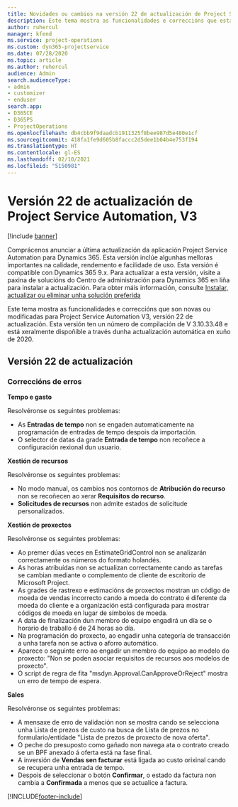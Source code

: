 ```yaml
---
title: Novidades ou cambios na versión 22 de actualización de Project Service Automation, V3
description: Este tema mostra as funcionalidades e correccións que están dispoñibles la versión 22 de actualización de Project Service Automation, V3.
author: ruhercul
manager: kfend
ms.service: project-operations
ms.custom: dyn365-projectservice
ms.date: 07/28/2020
ms.topic: article
ms.author: ruhercul
audience: Admin
search.audienceType:
- admin
- customizer
- enduser
search.app:
- D365CE
- D365PS
- ProjectOperations
ms.openlocfilehash: db4cbb9f9daadcb1911325f8bee987d5e480e1cf
ms.sourcegitcommit: 418fa1fe9d605b8faccc2d5dee1b04b4e753f194
ms.translationtype: HT
ms.contentlocale: gl-ES
ms.lasthandoff: 02/10/2021
ms.locfileid: "5150981"
---
```

# <a name="project-service-automation-update-release-22-v3"></a>Versión 22 de actualización de Project Service Automation, V3

[!include [banner](../includes/psa-now-project-operations.md)]

Comprácenos anunciar a última actualización da aplicación Project Service Automation para Dynamics 365. Esta versión inclúe algunhas melloras importantes na calidade, rendemento e facilidade de uso. Esta versión é compatible con Dynamics 365 9.x. Para actualizar a esta versión, visite a paxina de solucións do Centro de administración para Dynamics 365 en liña para instalar a actualización. Para obter máis información, consulte [Instalar, actualizar ou eliminar unha solución preferida](https://docs.microsoft.com/power-platform/admin/install-remove-preferred-solution)

Este tema mostra as funcionalidades e correccións que son novas ou modificadas para Project Service Automation V3, versión 22 de actualización. Esta versión ten un número de compilación de V 3.10.33.48 e está xeralmente dispoñible a través dunha actualización automática en xuño de 2020.

## <a name="update-release-22"></a>Versión 22 de actualización

### <a name="bug-fixes"></a>Correccións de erros



**Tempo e gasto**

Resolvéronse os seguintes problemas:

- As **Entradas de tempo** non se engaden automaticamente na programación de entradas de tempo despois da importación.
- O selector de datas da grade **Entrada de tempo** non recoñece a configuración rexional dun usuario.

**Xestión de recursos**

Resolvéronse os seguintes problemas:

- No modo manual, os cambios nos contornos de **Atribución do recurso** non se recoñecen ao xerar **Requisitos do recurso**.
- **Solicitudes de recursos** non admite estados de solicitude personalizados.

**Xestión de proxectos**

Resolvéronse os seguintes problemas:

- Ao premer dúas veces en EstimateGridControl non se analizarán correctamente os números do formato holandés.
- As horas atribuídas non se actualizan correctamente cando as tarefas se cambian mediante o complemento de cliente de escritorio de Microsoft Project.
- As grades de rastrexo e estimacións de proxectos mostran un código de moeda de vendas incorrecto cando a moeda do contrato é diferente da moeda do cliente e a organización está configurada para mostrar códigos de moeda en lugar de símbolos de moeda.
- A data de finalización dun membro do equipo engadirá un día se o horario de traballo é de 24 horas ao día.
- Na programación do proxecto, ao engadir unha categoría de transacción a unha tarefa non se activa o aforro automático.
- Aparece o seguinte erro ao engadir un membro do equipo ao modelo do proxecto: "Non se poden asociar requisitos de recursos aos modelos de proxecto". 
- O script de regra de fita "msdyn.Approval.CanApproveOrReject" mostra un erro de tempo de espera.

**Sales**

Resolvéronse os seguintes problemas:

- A mensaxe de erro de validación non se mostra cando se selecciona unha Lista de prezos de custo na busca de Lista de prezos no formulario/entidade "Lista de prezos de proxecto de nova oferta".
- O peche do presuposto como gañado non navega ata o contrato creado se un BPF anexado á oferta está na fase final.
- A inversión de **Vendas sen facturar** está ligada ao custo orixinal cando se recupera unha entrada de tempo.
- Despois de seleccionar o botón **Confirmar**, o estado da factura non cambia a **Confirmada** a menos que se actualice a factura.


[!INCLUDE[footer-include](../includes/footer-banner.md)]